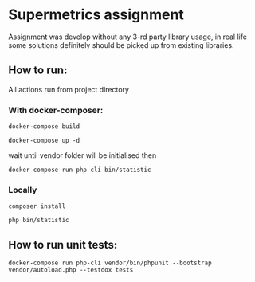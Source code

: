 # Supermetrics assignment

Assignment was develop without any 3-rd party library usage, in real life some solutions definitely should be picked up from existing libraries.

## How to run:
All actions run from project directory
### With docker-composer:
`docker-compose build`

`docker-compose up -d`

wait until vendor folder will be initialised then

`docker-compose run php-cli bin/statistic`
### Locally
`composer install`

`php bin/statistic`

## How to run unit tests:
`docker-compose run php-cli vendor/bin/phpunit --bootstrap vendor/autoload.php --testdox tests`
